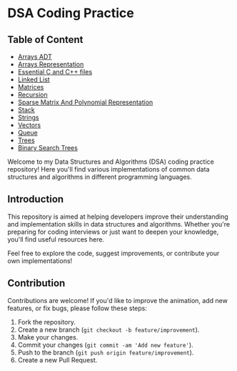 # DSA Coding Practice

## Table of Content
- [Arrays ADT](https://github.com/Bhanupriya-art/DSA-Coding-Practice/tree/main/Arrays%20ADT)
- [Arrays Representation](https://github.com/Bhanupriya-art/DSA-Coding-Practice/tree/main/Arrays%20Representation)
- [Essential C and C++ files](https://github.com/Bhanupriya-art/DSA-Coding-Practice/tree/main/Essential%20C%20and%20C%2B%2B%20files)
- [Linked List](https://github.com/Bhanupriya-art/DSA-Coding-Practice/tree/main/Linked%20List)
- [Matrices](https://github.com/Bhanupriya-art/DSA-Coding-Practice/tree/main/Matrices)
- [Recursion](https://github.com/Bhanupriya-art/DSA-Coding-Practice/tree/main/Recursion)
- [Sparse Matrix And Polynomial Representation](https://github.com/Bhanupriya-art/DSA-Coding-Practice/tree/main/Sparse%20Matrix%20And%20Polynomial%20Representation)
- [Stack](https://github.com/Bhanupriya-art/DSA-Coding-Practice/tree/main/Stack)
- [Strings](https://github.com/Bhanupriya-art/DSA-Coding-Practice/tree/main/Strings)
- [Vectors](https://github.com/Bhanupriya-art/DSA-Coding-Practice/tree/main/Vectors)
- [Queue](https://github.com/Bhanupriya-art/DSA-Coding-Practice/tree/main/Queue)
- [Trees](https://github.com/Bhanupriya-art/DSA-Coding-Practice/tree/main/Trees)
- [Binary Search Trees](https://github.com/Bhanupriya-art/DSA-Coding-Practice/tree/main/Binary%20Search%20Tree)

Welcome to my Data Structures and Algorithms (DSA) coding practice repository! Here you'll find various implementations of common data structures and algorithms in different programming languages.

## Introduction

This repository is aimed at helping developers improve their understanding and implementation skills in data structures and algorithms. Whether you're preparing for coding interviews or just want to deepen your knowledge, you'll find useful resources here.

Feel free to explore the code, suggest improvements, or contribute your own implementations!

## Contribution

Contributions are welcome! If you'd like to improve the animation, add new features, or fix bugs, please follow these steps:

1. Fork the repository.
2. Create a new branch (`git checkout -b feature/improvement`).
3. Make your changes.
4. Commit your changes (`git commit -am 'Add new feature'`).
5. Push to the branch (`git push origin feature/improvement`).
6. Create a new Pull Request.

